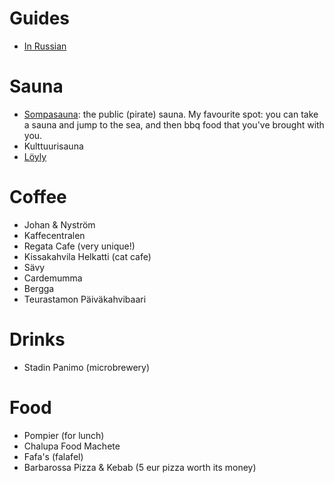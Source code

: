 # Guides

* [In Russian](https://perito-burrito.com/posts/helsinki-flow)

# Sauna

* [Sompasauna](http://www.sompasauna.fi/?page_id=263): the public (pirate) sauna. My favourite spot: you can take a sauna and jump to the sea, and then bbq food that you've brought with you.
* Kulttuurisauna
* [Löyly](https://yle.fi/uutiset/osasto/news/new_eco-friendly_public_sauna_opens_in_helsinki/8914586)

# Coffee

* Johan & Nyström
* Kaffecentralen
* Regata Cafe (very unique!)
* Kissakahvila Helkatti (cat cafe)
* Sävy
* Cardemumma
* Bergga
* Teurastamon Päiväkahvibaari

# Drinks

* Stadin Panimo (microbrewery)

# Food

* Pompier (for lunch)
* Chalupa Food Machete
* Fafa's (falafel)
* Barbarossa Pizza & Kebab (5 eur pizza worth its money)
